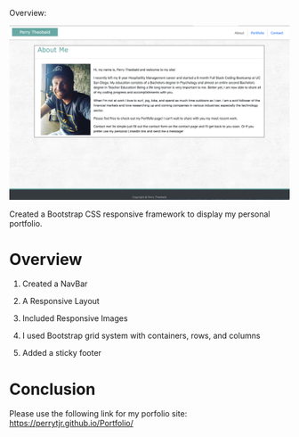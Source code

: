 
Overview:

![](https://github.com/perrytjr/Portfolio/blob/master/assets/images/Screen%20Shot%202020-07-14%20at%205.02.02%20PM.png)

Created a Bootstrap CSS responsive framework to display my personal portfolio.

# Overview 

1. Created a NavBar

2. A Responsive Layout

3. Included Responsive Images

4. I used Bootstrap grid system with containers, rows, and columns

5. Added a sticky footer


# Conclusion

Please use the following link for my porfolio site: https://perrytjr.github.io/Portfolio/ 

